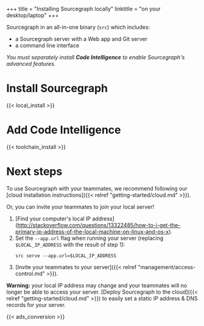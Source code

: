 +++
title = "Installing Sourcegraph locally"
linktitle = "on your desktop/laptop"
+++

Sourcegraph in an all-in-one binary (`src`) which includes:

- a Sourcegraph server with a Web app and Git server
- a command line interface

*You must separately install **Code Intelligence** to enable Sourcegraph's advanced features.*

# Install Sourcegraph

{{< local_install >}}

# Add Code Intelligence

{{< toolchain_install >}}

# Next steps

To use Sourcegraph with your teammates, we recommend following our
[cloud installation instructions]({{< relref "getting-started/cloud.md" >}}).

Or, you can invite your teammates to join your local server!

1. [Find your computer's local IP address]
(http://stackoverflow.com/questions/13322485/how-to-i-get-the-primary-ip-address-of-the-local-machine-on-linux-and-os-x).
2. Set the `--app.url` flag when running your server (replacing `$LOCAL_IP_ADDRESS` with the result of step 1):
	```
	src serve --app.url=$LOCAL_IP_ADDRESS
	```
3. [Invite your teammates to your server]({{< relref "management/access-control.md" >}}).


**Warning:** your local IP address may change and your teammates will no longer be able to
access your server. [Deploy Sourcegraph to the cloud]({{< relref "getting-started/cloud.md" >}})
to easily set a static IP address & DNS records for your server.

{{< ads_conversion >}}
